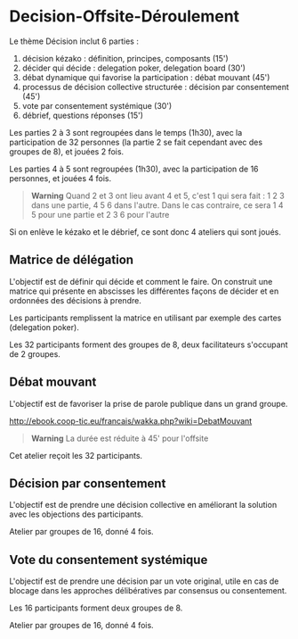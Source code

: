 # Decision-Offsite-Déroulement

Le thème Décision inclut 6 parties :
1. décision kézako : définition, principes, composants (15')
2. décider qui décide : delegation poker, delegation board (30')
3. débat dynamique qui favorise la participation : débat mouvant (45')
4. processus de décision collective structurée : décision par consentement (45')
5. vote par consentement systémique (30')
6. débrief, questions réponses (15')

Les parties 2 à 3 sont regroupées dans le temps (1h30), avec la participation de 32 personnes (la partie 2 se fait cependant avec des groupes de 8), et jouées 2 fois.

Les parties 4 à 5 sont regroupées (1h30), avec la participation de 16 personnes, et jouées 4 fois.

> **Warning**
> Quand 2 et 3 ont lieu avant 4 et 5, c'est 1 qui sera fait : 1 2 3 dans une partie, 4 5 6 dans l'autre. Dans le cas contraire, ce sera 1 4 5 pour une partie et 2 3 6 pour l'autre

Si on enlève le kézako et le débrief, ce sont donc 4 ateliers qui sont joués.

## Matrice de délégation

L'objectif est de définir qui décide et comment le faire. On construit une matrice qui présente en abscisses les différentes façons de décider et en ordonnées des décisions à prendre.

Les participants remplissent la matrice en utilisant par exemple des cartes (delegation poker).

Les 32 participants forment des groupes de 8, deux facilitateurs s'occupant de 2 groupes.

## Débat mouvant

L'objectif est de favoriser la prise de parole publique dans un grand groupe.

http://ebook.coop-tic.eu/francais/wakka.php?wiki=DebatMouvant

> **Warning**
> La durée est réduite à 45' pour l'offsite

Cet atelier reçoit les 32 participants.

## Décision par consentement

L'objectif est de prendre une décision collective en améliorant la solution avec les objections des participants.

Atelier par groupes de 16, donné 4 fois.

## Vote du consentement systémique

L'objectif est de prendre une décision par un vote original, utile en cas de blocage dans les approches délibératives par consensus ou consentement.

Les 16 participants forment deux groupes de 8.

Atelier par groupes de 16, donné 4 fois.
